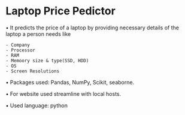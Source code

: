 # Laptop Price Pedictor

•	It predicts the price of a laptop by providing necessary details of the laptop a person needs like

    - Company 
    - Processor
    - RAM 
    - Memoory size & type(SSD, HDD)
    - OS
    - Screen Resolutions
    
•	Packages used: Pandas, NumPy, Scikit, seaborne.

•	For website used streamline with local hosts.

•	Used language: python

